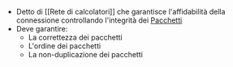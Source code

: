 - Detto di [[Rete di calcolatori]] che garantisce l'affidabilità della connessione controllando l'integrità dei [Pacchetti]([[Pacchetto]])
- Deve garantire:
	- La correttezza dei pacchetti
	- L'ordine dei pacchetti
	- La non-duplicazione dei pacchetti